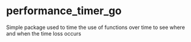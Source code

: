 # performance_timer_go
Simple package used to time the use of functions over time to see where and when the time loss occurs
